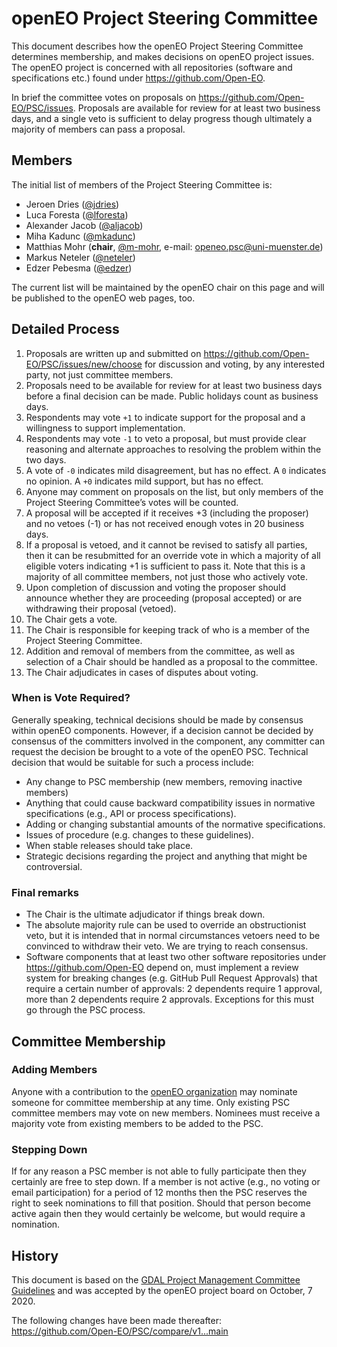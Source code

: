 # openEO Project Steering Committee

This document describes how the openEO Project Steering Committee determines membership, and makes decisions on openEO project issues. The openEO project is concerned with all repositories (software and specifications etc.) found under <https://github.com/Open-EO>.

In brief the committee votes on proposals on <https://github.com/Open-EO/PSC/issues>. Proposals are available for review for at least two business days, and a single veto is sufficient to delay progress though ultimately a majority of members can pass a proposal.

## Members

The initial list of members of the Project Steering Committee is:

* Jeroen Dries ([@jdries](https://github.com/jdries))
* Luca Foresta ([@lforesta](https://github.com/lforesta))
* Alexander Jacob ([@aljacob](https://github.com/aljacob))
* Miha Kadunc ([@mkadunc](https://github.com/mkadunc))
* Matthias Mohr (**chair**, [@m-mohr](https://github.com/m-mohr), e-mail: openeo.psc@uni-muenster.de)
* Markus Neteler ([@neteler](https://github.com/neteler))
* Edzer Pebesma ([@edzer](https://github.com/edzer))

The current list will be maintained by the openEO chair on this page and will be published to the openEO web pages, too.

## Detailed Process

1. Proposals are written up and submitted on <https://github.com/Open-EO/PSC/issues/new/choose> for discussion and voting, by any interested party, not just committee members.
2. Proposals need to be available for review for at least two business days before a final decision can be made. Public holidays count as business days.
3. Respondents may vote `+1` to indicate support for the proposal and a willingness to support implementation.
4. Respondents may vote `-1` to veto a proposal, but must provide clear reasoning and alternate approaches to resolving the problem within the two days.
5. A vote of `-0` indicates mild disagreement, but has no effect. A `0` indicates no opinion. A `+0` indicates mild support, but has no effect.
6. Anyone may comment on proposals on the list, but only members of the Project Steering Committee’s votes will be counted.
7. A proposal will be accepted if it receives +3 (including the proposer) and no vetoes (-1) or has not received enough votes in 20 business days.
8. If a proposal is vetoed, and it cannot be revised to satisfy all parties, then it can be resubmitted for an override vote in which a majority of all eligible voters indicating +1 is sufficient to pass it. Note that this is a majority of all committee members, not just those who actively vote.
9. Upon completion of discussion and voting the proposer should announce whether they are proceeding (proposal accepted) or are withdrawing their proposal (vetoed).
10. The Chair gets a vote.
11. The Chair is responsible for keeping track of who is a member of the Project Steering Committee.
12. Addition and removal of members from the committee, as well as selection of a Chair should be handled as a proposal to the committee. 
13. The Chair adjudicates in cases of disputes about voting.

### When is Vote Required?

Generally speaking, technical decisions should be made by consensus within openEO components. However, if a decision cannot be decided by consensus of the committers involved in the component, any committer can request the decision be brought to a vote of the openEO PSC. Technical decision that would be suitable for such a process include:

* Any change to PSC membership (new members, removing inactive members)
* Anything that could cause backward compatibility issues in normative specifications (e.g., API or process specifications).
* Adding or changing substantial amounts of the normative specifications.
* Issues of procedure (e.g. changes to these guidelines).
* When stable releases should take place.
* Strategic decisions regarding the project and anything that might be controversial.

### Final remarks

* The Chair is the ultimate adjudicator if things break down.
* The absolute majority rule can be used to override an obstructionist veto, but it is intended that in normal circumstances vetoers need to be convinced to withdraw their veto. We are trying to reach consensus.
* Software components that at least two other software repositories under <https://github.com/Open-EO> depend on, must implement a review system for breaking changes (e.g. GitHub Pull Request Approvals) that require a certain number of approvals: 2 dependents require 1 approval, more than 2 dependents require 2 approvals. Exceptions for this must go through the PSC process.

## Committee Membership

### Adding Members

Anyone with a contribution to the [openEO organization](https://github.com/Open-EO) may nominate someone for committee membership at any time. Only existing PSC committee members may vote on new members. Nominees must receive a majority vote from existing members to be added to the PSC.

### Stepping Down

If for any reason a PSC member is not able to fully participate then they certainly are free to step down. If a member is not active (e.g., no voting or email participation) for a period of 12 months then the PSC reserves the right to seek nominations to fill that position. Should that person become active again then they would certainly be welcome, but would require a nomination.

## History

This document is based on the [GDAL Project Management Committee Guidelines](https://gdal.org/development/rfc/rfc1_pmc.html#rfc-1) and was accepted by the openEO project board on October, 7 2020.

The following changes have been made thereafter: <https://github.com/Open-EO/PSC/compare/v1...main>
